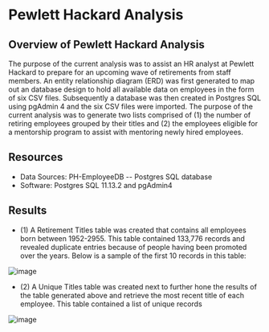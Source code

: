 # Pewlett Hackard Analysis

## Overview of Pewlett Hackard Analysis

The purpose of the current analysis was to assist an HR analyst at Pewlett Hackard to prepare for an upcoming wave of retirements from staff members. An entity relationship diagram (ERD) was first generated to map out an database design to hold all available data on employees in the form of six CSV files. Subsequently a database was then created in Postgres SQL using pgAdmin 4 and the six CSV files were imported. The purpose of the current analysis was to generate two lists comprised of (1) the number of retiring employees grouped by their titles and (2) the employees eligible for a mentorship program to assist with mentoring newly hired employees. 

## Resources
- Data Sources: PH-EmployeeDB -- Postgres SQL database
- Software: Postgres SQL 11.13.2 and pgAdmin4

## Results

- (1) A Retirement Titles table was created that contains all employees born between 1952-2955. This table contained 133,776 records and revealed duplicate entries because of people having been promoted over the years. Below is a sample of the first 10 records in this table:

![image](https://user-images.githubusercontent.com/85533099/135701660-09d8a9bf-9a6a-4649-9a45-2fe5f6e9faa3.png)

- (2) A Unique Titles table was created next to further hone the results of the table generated above and retrieve the most recent title of each employee. This table contained a list of unique records
 
![image](https://user-images.githubusercontent.com/85533099/135701683-3dc4eb6b-3724-4265-a3e0-f0fa0b5937d2.png)


